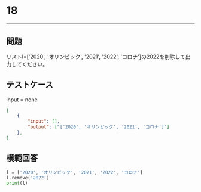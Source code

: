 # 18

---
## 問題

リストl=['2020', 'オリンピック', '2021', '2022', 'コロナ']の2022を削除して出力してください。

## テストケース
input = none
```json
[
	{
		"input": [],
		"output": ["['2020', 'オリンピック', '2021', 'コロナ']"]
  	},
]
```

## 模範回答
```python
l = ['2020', 'オリンピック', '2021', '2022', 'コロナ']
l.remove('2022')
print(l)
```